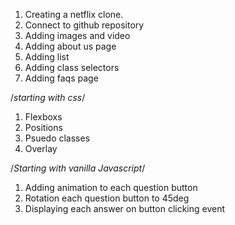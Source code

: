 1. Creating a netflix clone.
2. Connect to github repository
3. Adding images and video
4. Adding about us page
5. Adding list
6. Adding class selectors
7. Adding faqs page

/*starting with css*/
1. Flexboxs
2. Positions
3. Psuedo classes
4. Overlay

/*Starting with vanilla Javascript*/

1. Adding animation to each question button
2. Rotation each question button to 45deg
3. Displaying each answer on button clicking  event